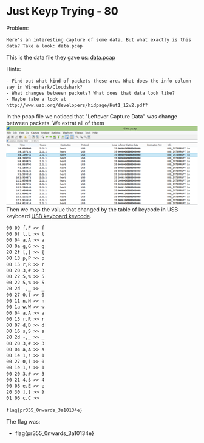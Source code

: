 # Just Keyp Trying - 80
Problem:
```
Here's an interesting capture of some data. But what exactly is this data? Take a look: data.pcap
```
This is the data file they gave us: [data.pcap](kapifiles/data.pcap)

Hints:
```
- Find out what kind of packets these are. What does the info column say in Wireshark/Cloudshark?
- What changes between packets? What does that data look like?
- Maybe take a look at http://www.usb.org/developers/hidpage/Hut1_12v2.pdf?
```

In the pcap file we noticed that "Leftover Capture Data" was change between packets. We extrat all of them ![capture](kapifiles/Capture.PNG)
Then we map the value that changed by the table of keycode in USB keyboard [USB keyboard keycode](http://www.usb.org/developers/hidpage/Hut1_12v2.pdf).
```
00 09 f,F >> f
00 0f l,L >> l
00 04 a,A >> a
00 0a g,G >> g
20 2f [,{ >> {
00 13 p,P >> p
00 15 r,R >> r
00 20 3,# >> 3
00 22 5,% >> 5
00 22 5,% >> 5
20 2d -,_ >> _
00 27 0,) >> 0
00 11 n,N >> n
00 1a w,W >> w
00 04 a,A >> a
00 15 r,R >> r
00 07 d,D >> d
00 16 s,S >> s
20 2d -,_ >> _
00 20 3,# >> 3
00 04 a,A >> a
00 1e 1,! >> 1
00 27 0,) >> 0
00 1e 1,! >> 1
00 20 3,# >> 3
00 21 4,$ >> 4
00 08 e,E >> e
20 30 ],} >> }
01 06 c,C >> 

flag{pr355_0nwards_3a10134e}
```
The flag was:
* flag{pr355_0nwards_3a10134e}